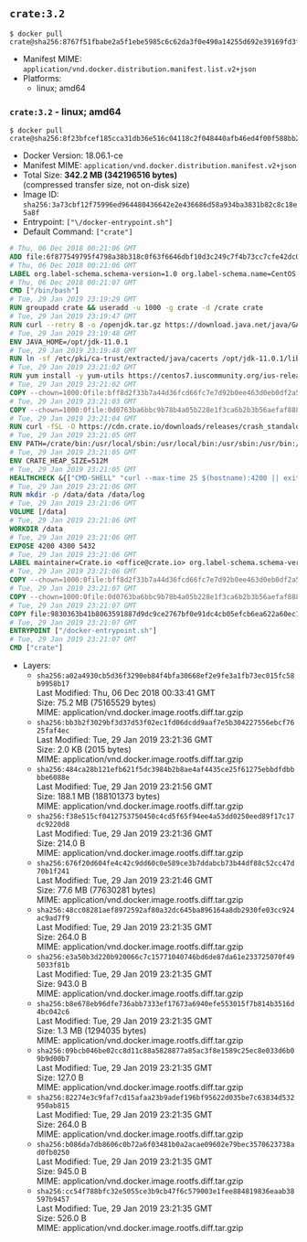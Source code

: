 ## `crate:3.2`

```console
$ docker pull crate@sha256:8767f51fbabe2a5f1ebe5985c6c62da3f0e490a14255d692e39169fd3f476629
```

-	Manifest MIME: `application/vnd.docker.distribution.manifest.list.v2+json`
-	Platforms:
	-	linux; amd64

### `crate:3.2` - linux; amd64

```console
$ docker pull crate@sha256:8f23bfcef185cca31db36e516c04118c2f048440afb46ed4f00f588bb2b335fc
```

-	Docker Version: 18.06.1-ce
-	Manifest MIME: `application/vnd.docker.distribution.manifest.v2+json`
-	Total Size: **342.2 MB (342196516 bytes)**  
	(compressed transfer size, not on-disk size)
-	Image ID: `sha256:3a73cbf12f75996ed964480436642e2e436686d58a934ba3831b82c8c18e5a8f`
-	Entrypoint: `["\/docker-entrypoint.sh"]`
-	Default Command: `["crate"]`

```dockerfile
# Thu, 06 Dec 2018 00:21:06 GMT
ADD file:6f877549795f4798a38b318c0f63f6646dbf10d3c249c7f4b73cc7cfe42dc0f5 in / 
# Thu, 06 Dec 2018 00:21:06 GMT
LABEL org.label-schema.schema-version=1.0 org.label-schema.name=CentOS Base Image org.label-schema.vendor=CentOS org.label-schema.license=GPLv2 org.label-schema.build-date=20181205
# Thu, 06 Dec 2018 00:21:07 GMT
CMD ["/bin/bash"]
# Tue, 29 Jan 2019 23:19:29 GMT
RUN groupadd crate && useradd -u 1000 -g crate -d /crate crate
# Tue, 29 Jan 2019 23:19:47 GMT
RUN curl --retry 8 -o /openjdk.tar.gz https://download.java.net/java/GA/jdk11/13/GPL/openjdk-11.0.1_linux-x64_bin.tar.gz     && echo "7a6bb980b9c91c478421f865087ad2d69086a0583aeeb9e69204785e8e97dcfd */openjdk.tar.gz" | sha256sum -c -     && tar -C /opt -zxf /openjdk.tar.gz     && rm /openjdk.tar.gz
# Tue, 29 Jan 2019 23:19:48 GMT
ENV JAVA_HOME=/opt/jdk-11.0.1
# Tue, 29 Jan 2019 23:19:48 GMT
RUN ln -sf /etc/pki/ca-trust/extracted/java/cacerts /opt/jdk-11.0.1/lib/security/cacerts
# Tue, 29 Jan 2019 23:21:02 GMT
RUN yum install -y yum-utils https://centos7.iuscommunity.org/ius-release.rpm     && yum makecache     && yum install -y python36u openssl     && yum clean all     && rm -rf /var/cache/yum     && curl -fSL -O https://cdn.crate.io/downloads/releases/crate-3.2.2.tar.gz     && curl -fSL -O https://cdn.crate.io/downloads/releases/crate-3.2.2.tar.gz.asc     && export GNUPGHOME="$(mktemp -d)"     && gpg --keyserver hkp://keyserver.ubuntu.com:80 --recv-keys 90C23FC6585BC0717F8FBFC37FAAE51A06F6EAEB     && gpg --batch --verify crate-3.2.2.tar.gz.asc crate-3.2.2.tar.gz     && rm -rf "$GNUPGHOME" crate-3.2.2.tar.gz.asc     && tar -xf crate-3.2.2.tar.gz -C /crate --strip-components=1     && rm crate-3.2.2.tar.gz     && ln -sf /usr/bin/python3 /usr/bin/python
# Tue, 29 Jan 2019 23:21:02 GMT
COPY --chown=1000:0file:bff8d2f33b7a44d36fcd66fc7e7d92b0ee463d0eb0df2a56e42511d4f1b3e9b2 in /crate/config/crate.yml 
# Tue, 29 Jan 2019 23:21:03 GMT
COPY --chown=1000:0file:0d0763ba6bbc9b78b4a05b228e1f3ca6b2b3b56aefaf888ab848f021062291d1 in /crate/config/log4j2.properties 
# Tue, 29 Jan 2019 23:21:04 GMT
RUN curl -fSL -O https://cdn.crate.io/downloads/releases/crash_standalone_0.24.2    && curl -fSL -O https://cdn.crate.io/downloads/releases/crash_standalone_0.24.2.asc     && export GNUPGHOME="$(mktemp -d)"     && gpg --keyserver hkp://keyserver.ubuntu.com:80 --recv-keys 90C23FC6585BC0717F8FBFC37FAAE51A06F6EAEB     && gpg --batch --verify crash_standalone_0.24.2.asc crash_standalone_0.24.2     && rm -rf "$GNUPGHOME" crash_standalone_0.24.2.asc     && mv crash_standalone_0.24.2 /usr/local/bin/crash     && chmod +x /usr/local/bin/crash
# Tue, 29 Jan 2019 23:21:05 GMT
ENV PATH=/crate/bin:/usr/local/sbin:/usr/local/bin:/usr/sbin:/usr/bin:/sbin:/bin
# Tue, 29 Jan 2019 23:21:05 GMT
ENV CRATE_HEAP_SIZE=512M
# Tue, 29 Jan 2019 23:21:05 GMT
HEALTHCHECK &{["CMD-SHELL" "curl --max-time 25 $(hostname):4200 || exit 1"] "30s" "30s" "0s" '\x00'}
# Tue, 29 Jan 2019 23:21:06 GMT
RUN mkdir -p /data/data /data/log
# Tue, 29 Jan 2019 23:21:06 GMT
VOLUME [/data]
# Tue, 29 Jan 2019 23:21:06 GMT
WORKDIR /data
# Tue, 29 Jan 2019 23:21:06 GMT
EXPOSE 4200 4300 5432
# Tue, 29 Jan 2019 23:21:06 GMT
LABEL maintainer=Crate.io <office@crate.io> org.label-schema.schema-version=1.0 org.label-schema.build-date=2019-01-29T13:40:50.085787993+00:00 org.label-schema.name=crate org.label-schema.description=CrateDB is a distributed SQL database handles massive amounts of machine data in real-time. org.label-schema.url=https://crate.io/products/cratedb/ org.label-schema.vcs-url=https://github.com/crate/docker-crate org.label-schema.vendor=Crate.io org.label-schema.version=3.2.2
# Tue, 29 Jan 2019 23:21:06 GMT
COPY --chown=1000:0file:bff8d2f33b7a44d36fcd66fc7e7d92b0ee463d0eb0df2a56e42511d4f1b3e9b2 in /crate/config/crate.yml 
# Tue, 29 Jan 2019 23:21:07 GMT
COPY --chown=1000:0file:0d0763ba6bbc9b78b4a05b228e1f3ca6b2b3b56aefaf888ab848f021062291d1 in /crate/config/log4j2.properties 
# Tue, 29 Jan 2019 23:21:07 GMT
COPY file:9830363b41b8063591887d9dc9ce2767bf0e91dc4cb05efcb6ea622a60ec15e3 in / 
# Tue, 29 Jan 2019 23:21:07 GMT
ENTRYPOINT ["/docker-entrypoint.sh"]
# Tue, 29 Jan 2019 23:21:07 GMT
CMD ["crate"]
```

-	Layers:
	-	`sha256:a02a4930cb5d36f3290eb84f4bfa30668ef2e9fe3a1fb73ec015fc58b9958b17`  
		Last Modified: Thu, 06 Dec 2018 00:33:41 GMT  
		Size: 75.2 MB (75165529 bytes)  
		MIME: application/vnd.docker.image.rootfs.diff.tar.gzip
	-	`sha256:bb3b2f3029bf3d37d53f02ec1fd06dcdd9aaf7e5b304227556ebcf7625faf4ec`  
		Last Modified: Tue, 29 Jan 2019 23:21:36 GMT  
		Size: 2.0 KB (2015 bytes)  
		MIME: application/vnd.docker.image.rootfs.diff.tar.gzip
	-	`sha256:484ca28b121efb621f5dc3984b2b8ae4af4435ce25f61275ebbdfdbbbbe6088e`  
		Last Modified: Tue, 29 Jan 2019 23:21:56 GMT  
		Size: 188.1 MB (188101373 bytes)  
		MIME: application/vnd.docker.image.rootfs.diff.tar.gzip
	-	`sha256:f38e515cf0412753750450c4cd5f65f94ee4a53dd0250eed89f17c17dc9220d8`  
		Last Modified: Tue, 29 Jan 2019 23:21:36 GMT  
		Size: 214.0 B  
		MIME: application/vnd.docker.image.rootfs.diff.tar.gzip
	-	`sha256:676f20d604fe4c42c9dd60c0e589ce3b7ddabcb73b44df88c52cc47d70b1f241`  
		Last Modified: Tue, 29 Jan 2019 23:21:46 GMT  
		Size: 77.6 MB (77630281 bytes)  
		MIME: application/vnd.docker.image.rootfs.diff.tar.gzip
	-	`sha256:48cc08281aef8972592af80a32dc645ba896164a8db2930fe03cc924ac9ad7f9`  
		Last Modified: Tue, 29 Jan 2019 23:21:35 GMT  
		Size: 264.0 B  
		MIME: application/vnd.docker.image.rootfs.diff.tar.gzip
	-	`sha256:e3a50b3d220b920066c7c15771040746bd6de87da61e233725070f495033f81b`  
		Last Modified: Tue, 29 Jan 2019 23:21:35 GMT  
		Size: 943.0 B  
		MIME: application/vnd.docker.image.rootfs.diff.tar.gzip
	-	`sha256:b8e678eb96dfe736abb7333ef17673a6940efe553015f7b814b3516d4bc042c6`  
		Last Modified: Tue, 29 Jan 2019 23:21:35 GMT  
		Size: 1.3 MB (1294035 bytes)  
		MIME: application/vnd.docker.image.rootfs.diff.tar.gzip
	-	`sha256:09bcb046be02cc8d11c88a5828877a85ac3f8e1589c25ec8e033d6b09b9d00b7`  
		Last Modified: Tue, 29 Jan 2019 23:21:35 GMT  
		Size: 127.0 B  
		MIME: application/vnd.docker.image.rootfs.diff.tar.gzip
	-	`sha256:82274e3c9faf7cd15afaa23b9adef196bf95622d035be7c63834d532950ab815`  
		Last Modified: Tue, 29 Jan 2019 23:21:35 GMT  
		Size: 264.0 B  
		MIME: application/vnd.docker.image.rootfs.diff.tar.gzip
	-	`sha256:b086da7db8606c0b72a6f03481b0a2acae09602e79bec3570623738ad0fb0250`  
		Last Modified: Tue, 29 Jan 2019 23:21:35 GMT  
		Size: 945.0 B  
		MIME: application/vnd.docker.image.rootfs.diff.tar.gzip
	-	`sha256:cc54f788bfc32e5055ce3b9cb47f6c579003e1fee884819836eaab38597b9457`  
		Last Modified: Tue, 29 Jan 2019 23:21:35 GMT  
		Size: 526.0 B  
		MIME: application/vnd.docker.image.rootfs.diff.tar.gzip
